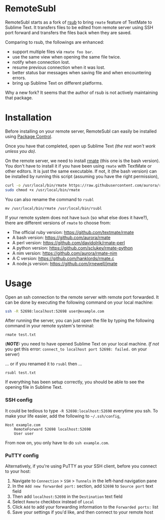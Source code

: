 # RemoteSubl

RemoteSubl starts as a fork of [rsub](https://github.com/henrikpersson/rsub) to
bring `rmate` feature of TextMate to Sublime Text. It transfers files to be
edited from remote server using SSH port forward and transfers the files back
when they are saved.

Comparing to rsub, the followings are enhanced:

- support multiple files via `rmate foo bar`.
- use the same view when opening the same file twice.
- notify when connection lost.
- resume previous connection when it was lost.
- better status bar messages when saving file and when encountering errors.
- bring up Sublime Text on different platforms.

Why a new fork? It seems that the author of rsub is not actively maintaining
that package.

# Installation

Before installing on your remote server, RemoteSubl can easily be installed
using [Package Control](https://packagecontrol.io).

Once you have that completed, open up Sublime Text *(the rest won't work unless
you do)*.

On the remote server, we need to install
[rmate](https://github.com/aurora/rmate) (this one is the bash version). You
don't have to install it if you have been using `rmate` with TextMate or other
editors. It is just the same executable. If not, it (the bash version) can be
installed by running this script (assuming you have the right permission),

```bash
curl -o /usr/local/bin/rmate https://raw.githubusercontent.com/aurora/rmate/master/rmate
sudo chmod +x /usr/local/bin/rmate
```

You can also rename the command to `rsubl`

```
mv /usr/local/bin/rmate /usr/local/bin/rsubl
```

If your remote system does not have `bash` (so what else does it have?), there
are different versions of `rmate` to choose from:

- The official ruby version: https://github.com/textmate/rmate
- A bash version: https://github.com/aurora/rmate
- A perl version: https://github.com/davidolrik/rmate-perl
- A python version: https://github.com/sclukey/rmate-python
- A nim version: https://github.com/aurora/rmate-nim
- A C version: https://github.com/hanklords/rmate.c
- A node.js version: https://github.com/jrnewell/jmate

# Usage

Open an ssh connection to the remote server with remote port forwarded. It can
be done by executing the following command on your local machine:

```bash
ssh -R 52698:localhost:52698 user@example.com
```

After running the server, you can just open the file by typing the following
command in your remote system's terminal:

```
rmate test.txt
```

(***NOTE:*** you need to have opened Sublime Text on your local machine.
*If not* you get this error: `connect_to localhost port 52698: failed.` on your
server)

... or if you renamed it to `rsubl` then ...

```
rsubl test.txt
```

If everything has been setup correctly, you should be able to see the opening
file in Sublime Text.

### SSH config

It could be tedious to type `-R 52698:localhost:52698` everytime you ssh. To
make your life easier, add the following to `~/.ssh/config`,

```
Host example.com
    RemoteForward 52698 localhost:52698
    User user
```

From now on, you only have to do `ssh example.com`.

### PuTTY config

Alternatively, if you're using PuTTY as your SSH client, before you connect to
your host:

1. Navigate to `Connection` > `SSH` > `Tunnels` in the left-hand navigation pane
1. In the `Add new forwarded port:` section, add `52698` to `Source port` text field
1. Then add `localhost:52698` in the `Destination` text field
1. Select `Remote` checkbox instead of `Local`
1. Click `Add` to add your forwarding information to the `Forwarded ports:` list
1. Save your settings if you'd like, and then connect to your remote host
